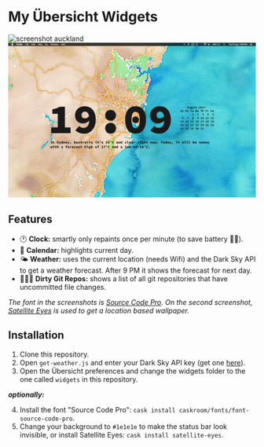 # My Übersicht Widgets

![screenshot auckland](screenshots/dark.jpg)
![screenshot sydney](screenshots/map.jpg)

## Features

* 🕐 **Clock:** smartly only repaints once per minute (to save battery 💪🔋).
* 📆 **Calendar:** highlights current day.
* 🌤️ **Weather:** uses the current location (needs Wifi) and the Dark Sky API to get a weather forecast. After 9 PM it shows the forecast for next day.
* 👨🏻‍💻 **Dirty Git Repos:** shows a list of all git repositories that have uncommitted file changes.

_The font in the screenshots is [Source Code Pro](https://github.com/adobe-fonts/source-code-pro). On the second screenshot, [Satellite Eyes](https://github.com/tomtaylor/satellite-eyes) is used to get a location based wallpaper._

## Installation

1. Clone this repository.
2. Open `get-weather.js` and enter your Dark Sky API key (get one [here](https://darksky.net/dev)).
3. Open the Übersicht preferences and change the widgets folder to the one called `widgets` in this repository.

_**optionally:**_

4. Install the font "Source Code Pro": `cask install caskroom/fonts/font-source-code-pro`.
5. Change your background to `#1e1e1e` to make the status bar look invisible, or install Satellite Eyes: `cask install satellite-eyes`.
